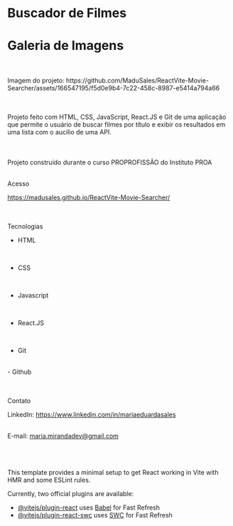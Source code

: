 # Buscador de Filmes

# Galeria de Imagens

<br>
<br>
Imagem do projeto: https://github.com/MaduSales/ReactVite-Movie-Searcher/assets/166547195/f5d0e9b4-7c22-458c-8987-e5414a794a66



<br>
<br>

<br>

Projeto feito com HTML, CSS, JavaScript, React.JS e Git de uma aplicação que permite o usuário de buscar filmes por título e exibir os resultados em uma lista com o aucílio de uma API.   
<br>
<br>
<br>
Projeto construído durante o curso PROPROFISSÃO do Instituto PROA
<br>
<br>


 Acesso
<br>

https://madusales.github.io/ReactVite-Movie-Searcher/
<br>
<br>
<br>

 Tecnologias
<br>

- HTML
<br>
  
- CSS
<br>
  
- Javascript
<br>
  
- React.JS
<br>
  
- Git
<br>
- Github
<br>
<br>
<br>
  


 Contato
<br>

LinkedIn:  https://www.linkedin.com/in/mariaeduardasales
<br>
<br>

E-mail: maria.mirandadev@gmail.com
<br>
<br>
<br>
<br>


This template provides a minimal setup to get React working in Vite with HMR and some ESLint rules.

Currently, two official plugins are available:

- [@vitejs/plugin-react](https://github.com/vitejs/vite-plugin-react/blob/main/packages/plugin-react/README.md) uses [Babel](https://babeljs.io/) for Fast Refresh
- [@vitejs/plugin-react-swc](https://github.com/vitejs/vite-plugin-react-swc) uses [SWC](https://swc.rs/) for Fast Refresh
